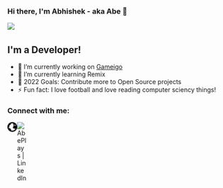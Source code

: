 ### Hi there, I'm Abhishek - aka Abe 👋
![](https://komarev.com/ghpvc/?username=AbePlays&color=green)

## I'm a Developer!

- 🔭 I’m currently working on [Gameigo][Gameigo]
- 🌱 I’m currently learning Remix
- 🥅 2022 Goals: Contribute more to Open Source projects
- ⚡ Fun fact: I love football and love reading computer sciency things!

### Connect with me:

[<img align="left" alt="My Portfolio Website" width="22px" src="https://raw.githubusercontent.com/iconic/open-iconic/master/svg/globe.svg" />][website]
[<img align="left" alt="AbePlays | LinkedIn" width="22px" src="https://cdn.jsdelivr.net/npm/simple-icons@v3/icons/linkedin.svg" />][linkedin]

[website]: https://wrongabhishek.com
[linkedin]: https://www.linkedin.com/in/abe10/
[memestagram]: https://github.com/AbePlays/Memestagram
[xkcd]: https://github.com/AbePlays/xkcd
[Restauro]: https://github.com/AbePlays/Restauro
[Viewster]: https://github.com/AbePlays/Viewster
[Outfitr]: https://github.com/AbePlays/Outfitr
[Gameigo]: https://gameigo.vercel.app
